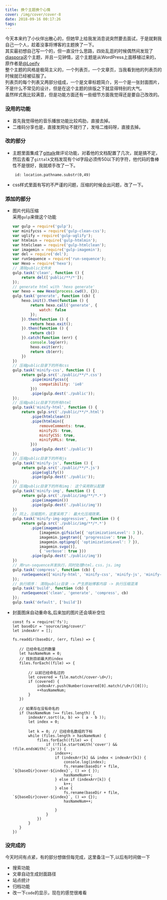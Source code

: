 ```yaml
---
title: 换个主题换个心情
cover: /img/cover/cover-8
date: 2018-09-16 00:17:26
tags:
---
```

<!--最近发生了很多的事情，人都会变，去年的这个时候也发生了很多事情，也就从那个时候开始觉得人还是把能掌握的东西牢牢地抓住比较好，一定要拥有自己的实力，不要受制于人。不过也算蛮幸运的，去年已经受到过那么大的打击，今年处理类似的事情也就游刃有余了。-->
今天本来约了小伙伴出散心的，但她早上给我发消息说突然要去面试，于是就剩我自己一个人，趁着没事将博客的主题换了一下。  
其实最初想自己写一个的，但一直没什么思路，四处乱逛的时候偶然间发现了[diaspora](https://github.com/Fechin/hexo-theme-diaspora)这个主题，并且一见钟情，这个主题是从WordPress上面移植过来的，原作者是[@Loeify](https://github.com/LoeiFy/Diaspora)  
整个主题的风格是极简主义的，一个列表页，一个文章页，当我看到他的列表页的时候就已经被征服了。  
列表页的每个列表又两部分组成，一个是文章标题简介，另一个是一张封面图片，不是什么不常见的设计，但是在这个主题的排版之下就显得特别的大气。  
虽然样式我比较满意，但是功能方面还有一些细节方面我觉得还是要自己改改的。

### 没用的功能
- 首先我觉得他的音乐播放功能比较鸡肋，直接去掉。  
- 二维码分享也是，直接发网址不就行了，发啥二维码呀，直接去掉。   
### 改的部分
- 主题里面集成了[gittalk](https://github.com/gitalk/gitalk)做评论功能，对着他的文档配置了几次，就是搞不定，然后去看了`gittalk`文档发现有个id字段必须传50以下的字符，他代码的鲁棒性不是很好，我就顺手改了一下。
    ```
     id: location.pathname.substr(0,49)
    ```
- css样式里面有写的不严谨的问题，压缩的时候会出问题，改了一下。
### 添加的部分
- 图片代码压缩  
    采用`gulp`来做这个功能
    ```js
    var gulp = require('gulp');
    var minifycss = require('gulp-clean-css');
    var uglify = require('gulp-uglify');
    var htmlmin = require('gulp-htmlmin');
    var htmlclean = require('gulp-htmlclean');
    var imagemin = require('gulp-imagemin');
    var del = require('del');
    var runSequence = require('run-sequence');
    var Hexo = require('hexo');
    // 清除public文件夹
    gulp.task('clean', function () {
        return del(['public/**/*']);
    });
    // generate html with 'hexo generate'
    var hexo = new Hexo(process.cwd(), {});
    gulp.task('generate', function (cb) {
        hexo.init().then(function () {
            return hexo.call('generate', {
                watch: false
            });
        }).then(function () {
            return hexo.exit();
        }).then(function () {
            return cb()
        }).catch(function (err) {
            console.log(err);
            hexo.exit(err);
            return cb(err);
        })
    })
    // 压缩public目录下的所有css
    gulp.task('minify-css', function () {
        return gulp.src('./public/**/*.css')
            .pipe(minifycss({
                compatibility: 'ie8'
            }))
            .pipe(gulp.dest('./public'));
    });
    // 压缩public目录下的所有html
    gulp.task('minify-html', function () {
        return gulp.src('./public/**/*.html')
            .pipe(htmlclean())
            .pipe(htmlmin({
                removeComments: true,
                minifyJS: true,
                minifyCSS: true,
                minifyURLs: true,
            }))
            .pipe(gulp.dest('./public'))
    });
    // 压缩public目录下的所有js
    gulp.task('minify-js', function () {
        return gulp.src('./public/**/*.js')
            .pipe(uglify())
            .pipe(gulp.dest('./public'));
    });
    // 压缩public目录下的所有img： 这个采用默认配置
    gulp.task('minify-img', function () {
        return gulp.src('./public/img/**/*.*')
            .pipe(imagemin())
            .pipe(gulp.dest('./public/img'))
    })
    // 同上，压缩图片，这里采用了： 最大化压缩效果。
    gulp.task('minify-img-aggressive', function () {
        return gulp.src('./public/img/**/*.*')
            .pipe(imagemin(
                [imagemin.gifsicle({ 'optimizationLevel': 3 }),
                imagemin.jpegtran({ 'progressive': true }),
                imagemin.optipng({ 'optimizationLevel': 7 }),
                imagemin.svgo()],
                { 'verbose': true }))
            .pipe(gulp.dest('./public/img'))
    })
    // 用run-sequence并发执行，同时处理html，css，js，img
    gulp.task('compress', function (cb) {
        runSequence(['minify-html', 'minify-css', 'minify-js', 'minify-img-aggressive'], cb);
    });
    // 执行顺序： 清除public目录 -> 产生原始博客内容 -> 执行压缩混淆
    gulp.task('build', function (cb) {
        runSequence('clean', 'generate', 'compress', cb)
    });
    gulp.task('default', ['build'])
    ```
- 封面图床自动重命名,后来加的图片还会填补空位
     ```
    const fs = require('fs');
    let baseDir = 'source/img/cover/'
    let indexArr = [];
    
    fs.readdir(baseDir, (err, files) => {
    
        // 已经命名过的数量
        let hasNameNum = 0;
        // 找到目前最大的index
        files.forEach((file) => {
    
            // 以前已经命名过的
            let covered = file.match(/cover-\d+/);
            if (covered) {
                indexArr.push(Number(covered[0].match(/\d+/)[0]));
                ++hasNameNum;
            }
        })
    
        // 如果存在没有命名的
        if (hasNameNum !== files.length) {
            indexArr.sort((a, b) => ( a - b ));
            let index = 0;
    
            let k = 0; // 已经命名数组的下标
            while (files.length > hasNameNum) {
                files.forEach((file) => {
                    if (!file.startsWith('cover') && !file.endsWith('.js')) {
                        index++;
                        if (indexArr[k] && index < indexArr[k]) {
                            console.log(index);
                            fs.rename(baseDir + file, `${baseDir}cover-${index}`, () => { });
                            hasNameNum++;
                        } else if (indexArr[k]) {
                            k++;
                        } else {
                            fs.rename(baseDir + file, `${baseDir}cover-${index}`, () => {});
                            hasNameNum++;
                        
                        }
                    }
                })
            }
        }
    })
    ```
### 没完成的
今天时间有点紧，有的部分想做但每完成，这里备注一下,以后有时间做一下
- 搜索功能
- 文章自动生成封面路径
- 站点统计
- 归档功能
- 改一下`code`的显示，现在的感觉很难看

